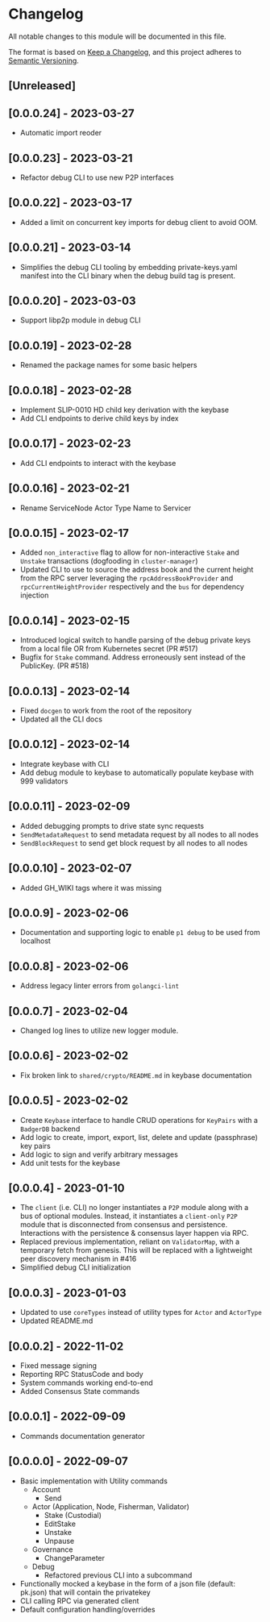 # Changelog

All notable changes to this module will be documented in this file.

The format is based on [Keep a Changelog](https://keepachangelog.com/en/1.0.0/),
and this project adheres to [Semantic Versioning](https://semver.org/spec/v2.0.0.html).

## [Unreleased]

## [0.0.0.24] - 2023-03-27

- Automatic import reoder

## [0.0.0.23] - 2023-03-21

- Refactor debug CLI to use new P2P interfaces

## [0.0.0.22] - 2023-03-17

- Added a limit on concurrent key imports for debug client to avoid OOM.

## [0.0.0.21] - 2023-03-14

- Simplifies the debug CLI tooling by embedding private-keys.yaml manifest
  into the CLI binary when the debug build tag is present.

## [0.0.0.20] - 2023-03-03

- Support libp2p module in debug CLI

## [0.0.0.19] - 2023-02-28

- Renamed the package names for some basic helpers

## [0.0.0.18] - 2023-02-28

- Implement SLIP-0010 HD child key derivation with the keybase
- Add CLI endpoints to derive child keys by index

## [0.0.0.17] - 2023-02-23

- Add CLI endpoints to interact with the keybase

## [0.0.0.16] - 2023-02-21

- Rename ServiceNode Actor Type Name to Servicer

## [0.0.0.15] - 2023-02-17

- Added `non_interactive` flag to allow for non-interactive `Stake` and `Unstake` transactions (dogfooding in `cluster-manager`)
- Updated CLI to use to source the address book and the current height from the RPC server leveraging the `rpcAddressBookProvider` and `rpcCurrentHeightProvider` respectively and the `bus` for dependency injection

## [0.0.0.14] - 2023-02-15

- Introduced logical switch to handle parsing of the debug private keys from a local file OR from Kubernetes secret (PR #517)
- Bugfix for `Stake` command. Address erroneously sent instead of the PublicKey. (PR #518)

## [0.0.0.13] - 2023-02-14

- Fixed `docgen` to work from the root of the repository
- Updated all the CLI docs

## [0.0.0.12] - 2023-02-14

- Integrate keybase with CLI
- Add debug module to keybase to automatically populate keybase with 999 validators

## [0.0.0.11] - 2023-02-09

- Added debugging prompts to drive state sync requests
- `SendMetadataRequest` to send metadata request by all nodes to all nodes
- `SendBlockRequest` to send get block request by all nodes to all nodes

## [0.0.0.10] - 2023-02-07

- Added GH_WIKI tags where it was missing

## [0.0.0.9] - 2023-02-06

- Documentation and supporting logic to enable `p1 debug` to be used from localhost

## [0.0.0.8] - 2023-02-06

- Address legacy linter errors from `golangci-lint`

## [0.0.0.7] - 2023-02-04

- Changed log lines to utilize new logger module.

## [0.0.0.6] - 2023-02-02

- Fix broken link to `shared/crypto/README.md` in keybase documentation

## [0.0.0.5] - 2023-02-02

- Create `Keybase` interface to handle CRUD operations for `KeyPairs` with a `BadgerDB` backend
- Add logic to create, import, export, list, delete and update (passphrase) key pairs
- Add logic to sign and verify arbitrary messages
- Add unit tests for the keybase

## [0.0.0.4] - 2023-01-10

- The `client` (i.e. CLI) no longer instantiates a `P2P` module along with a bus of optional modules. Instead, it instantiates a `client-only` `P2P` module that is disconnected from consensus and persistence. Interactions with the persistence & consensus layer happen via RPC.
- Replaced previous implementation, reliant on `ValidatorMap`, with a temporary fetch from genesis. This will be replaced with a lightweight peer discovery mechanism in #416
- Simplified debug CLI initialization

## [0.0.0.3] - 2023-01-03

- Updated to use `coreTypes` instead of utility types for `Actor` and `ActorType`
- Updated README.md

## [0.0.0.2] - 2022-11-02

- Fixed message signing
- Reporting RPC StatusCode and body
- System commands working end-to-end
- Added Consensus State commands

## [0.0.0.1] - 2022-09-09

- Commands documentation generator

## [0.0.0.0] - 2022-09-07

- Basic implementation with Utility commands
  - Account
    - Send
  - Actor (Application, Node, Fisherman, Validator)
    - Stake (Custodial)
    - EditStake
    - Unstake
    - Unpause
  - Governance
    - ChangeParameter
  - Debug
    - Refactored previous CLI into a subcommand
- Functionally mocked a keybase in the form of a json file (default: pk.json) that will contain the privatekey
- CLI calling RPC via generated client
- Default configuration handling/overrides

<!-- GITHUB_WIKI: changelog/client -->
